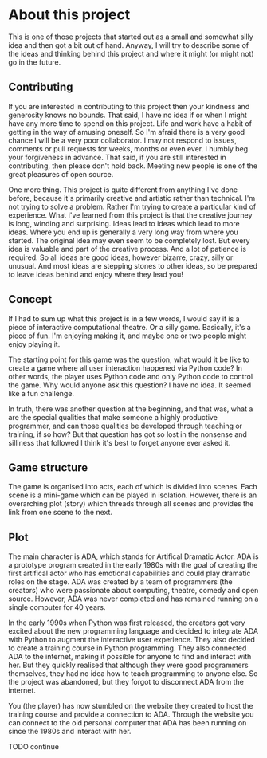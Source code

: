 # About this project

This is one of those projects that started out as a small and somewhat silly idea and then got a bit out of hand. Anyway, I will try to describe some of the ideas and thinking behind this project and where it might (or might not) go in the future.

## Contributing

If you are interested in contributing to this project then your kindness and generosity knows no bounds. That said, I have no idea if or when I might have any more time to spend on this project. Life and work have a habit of getting in the way of amusing oneself. So I'm afraid there is a very good chance I will be a very poor collaborator. I may not respond to issues, comments or pull requests for weeks, months or even ever. I humbly beg your forgiveness in advance. That said, if you are still interested in contributing, then please don't hold back. Meeting new people is one of the great pleasures of open source. 

One more thing. This project is quite different from anything I've done before, because it's primarily creative and artistic rather than technical. I'm not trying to solve a problem. Rather I'm trying to create a particular kind of experience. What I've learned from this project is that the creative journey is long, winding and surprising. Ideas lead to ideas which lead to more ideas. Where you end up is generally a very long way from where you started. The original idea may even seem to be completely lost. But every idea is valuable and part of the creative process. And a lot of patience is required. So all ideas are good ideas, however bizarre, crazy, silly or unusual. And most ideas are stepping stones to other ideas, so be prepared to leave ideas behind and enjoy where they lead you!

## Concept

If I had to sum up what this project is in a few words, I would say it is a piece of interactive computational theatre. Or a silly game. Basically, it's a piece of fun. I'm enjoying making it, and maybe one or two people might enjoy playing it. 

The starting point for this game was the question, what would it be like to create a game where all user interaction happened via Python code? In other words, the player uses Python code and only Python code to control the game. Why would anyone ask this question? I have no idea. It seemed like a fun challenge.

In truth, there was another question at the beginning, and that was, what a are the special qualities that make someone a highly productive programmer, and can those qualities be developed through teaching or training, if so how? But that question has got so lost in the nonsense and silliness that followed I think it's best to forget anyone ever asked it.

## Game structure

The game is organised into acts, each of which is divided into scenes. Each scene is a mini-game which can be played in isolation. However, there is an overarching plot (story) which threads through all scenes and provides the link from one scene to the next.

## Plot

The main character is ADA, which stands for Artifical Dramatic Actor. ADA is a prototype program created in the early 1980s with the goal of creating the first artifical actor who has emotional capabilities and could play dramatic roles on the stage. ADA was created by a team of programmers (the creators) who were passionate about computing, theatre, comedy and open source. However, ADA was never completed and has remained running on a single computer for 40 years.

In the early 1990s when Python was first released, the creators got very excited about the new programming language and decided to integrate ADA with Python to augment the interactive user experience. They also decided to create a training course in Python programming. They also connected ADA to the internet, making it possible for anyone to find and interact with her. But they quickly realised that although they were good programmers themselves, they had no idea how to teach programming to anyone else. So the project was abandoned, but they forgot to disconnect ADA from the internet.

You (the player) has now stumbled on the website they created to host the training course and provide a connection to ADA. Through the website you can connect to the old personal computer that ADA has been running on since the 1980s and interact with her.

TODO continue





